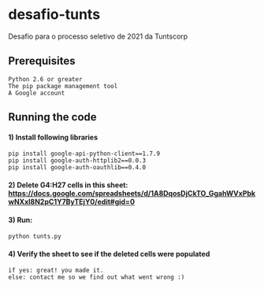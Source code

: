 # desafio-tunts
Desafio para o processo seletivo de 2021 da Tuntscorp

## Prerequisites

	Python 2.6 or greater
	The pip package management tool
	A Google account
	
## Running the code
#### 1) Install following libraries
	pip install google-api-python-client==1.7.9
	pip install google-auth-httplib2==0.0.3
	pip install google-auth-oauthlib==0.4.0
	
#### 2) Delete G4:H27 cells in this sheet: https://docs.google.com/spreadsheets/d/1A8DqosDjCkTO_GgahWVxPbkwNXxl8N2pC1Y7ByTEjY0/edit#gid=0
#### 3) Run: 
	python tunts.py
	
#### 4) Verify the sheet to see if the deleted cells were populated
	if yes: great! you made it.
	else: contact me so we find out what went wrong :)

